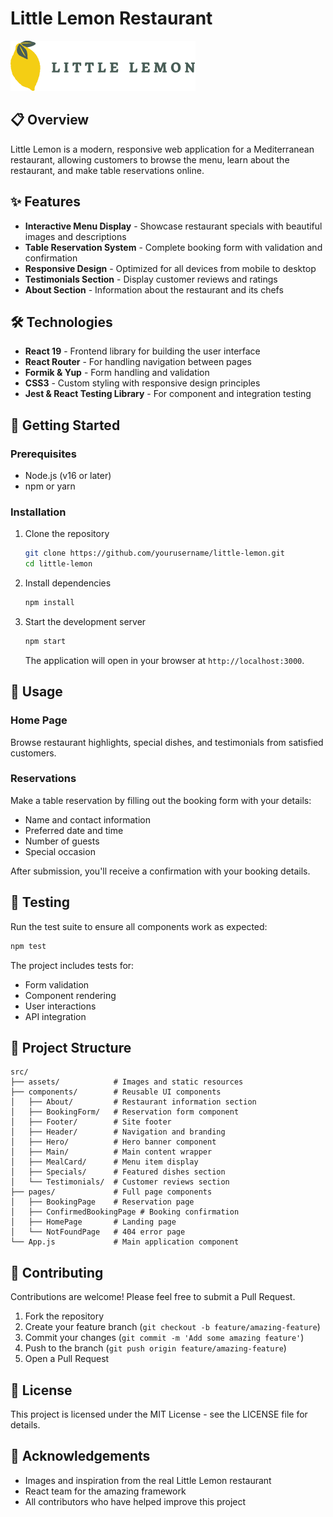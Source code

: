 # Little Lemon Restaurant

![Little Lemon Logo](./src/assets/logo.svg)

## 📋 Overview

Little Lemon is a modern, responsive web application for a Mediterranean restaurant, allowing customers to browse the menu, learn about the restaurant, and make table reservations online.

## ✨ Features

- **Interactive Menu Display** - Showcase restaurant specials with beautiful images and descriptions
- **Table Reservation System** - Complete booking form with validation and confirmation
- **Responsive Design** - Optimized for all devices from mobile to desktop
- **Testimonials Section** - Display customer reviews and ratings
- **About Section** - Information about the restaurant and its chefs

## 🛠️ Technologies

- **React 19** - Frontend library for building the user interface
- **React Router** - For handling navigation between pages
- **Formik & Yup** - Form handling and validation
- **CSS3** - Custom styling with responsive design principles
- **Jest & React Testing Library** - For component and integration testing

## 🚀 Getting Started

### Prerequisites

- Node.js (v16 or later)
- npm or yarn

### Installation

1. Clone the repository
   ```bash
   git clone https://github.com/yourusername/little-lemon.git
   cd little-lemon
   ```

2. Install dependencies
   ```bash
   npm install
   ```

3. Start the development server
   ```bash
   npm start
   ```
   The application will open in your browser at `http://localhost:3000`.

## 📱 Usage

### Home Page
Browse restaurant highlights, special dishes, and testimonials from satisfied customers.

### Reservations
Make a table reservation by filling out the booking form with your details:
- Name and contact information
- Preferred date and time
- Number of guests
- Special occasion

After submission, you'll receive a confirmation with your booking details.

## 🧪 Testing

Run the test suite to ensure all components work as expected:

```bash
npm test
```

The project includes tests for:
- Form validation
- Component rendering
- User interactions
- API integration

## 📂 Project Structure

```
src/
├── assets/            # Images and static resources
├── components/        # Reusable UI components
│   ├── About/         # Restaurant information section
│   ├── BookingForm/   # Reservation form component
│   ├── Footer/        # Site footer
│   ├── Header/        # Navigation and branding
│   ├── Hero/          # Hero banner component
│   ├── Main/          # Main content wrapper
│   ├── MealCard/      # Menu item display
│   ├── Specials/      # Featured dishes section
│   └── Testimonials/  # Customer reviews section
├── pages/             # Full page components
│   ├── BookingPage    # Reservation page
│   ├── ConfirmedBookingPage # Booking confirmation
│   ├── HomePage       # Landing page
│   └── NotFoundPage   # 404 error page
└── App.js             # Main application component
```

## 🤝 Contributing

Contributions are welcome! Please feel free to submit a Pull Request.

1. Fork the repository
2. Create your feature branch (`git checkout -b feature/amazing-feature`)
3. Commit your changes (`git commit -m 'Add some amazing feature'`)
4. Push to the branch (`git push origin feature/amazing-feature`)
5. Open a Pull Request

## 📄 License

This project is licensed under the MIT License - see the LICENSE file for details.

## 🙏 Acknowledgements

- Images and inspiration from the real Little Lemon restaurant
- React team for the amazing framework
- All contributors who have helped improve this project
